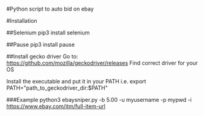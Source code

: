 #Python script to auto bid on ebay 

#Installation

##Selenium
pip3 install selenium

##Pause
pip3 install pause

##Install gecko driver
Go to: https://github.com/mozilla/geckodriver/releases
Find correct driver for your OS

Install the executable and put it in your PATH
i.e.  export PATH="path_to_geckodriver_dir:$PATH"


###Example
python3 ebaysniper.py -b 5.00 -u myusername -p mypwd -i https://www.ebay.com/itm/full-item-url

